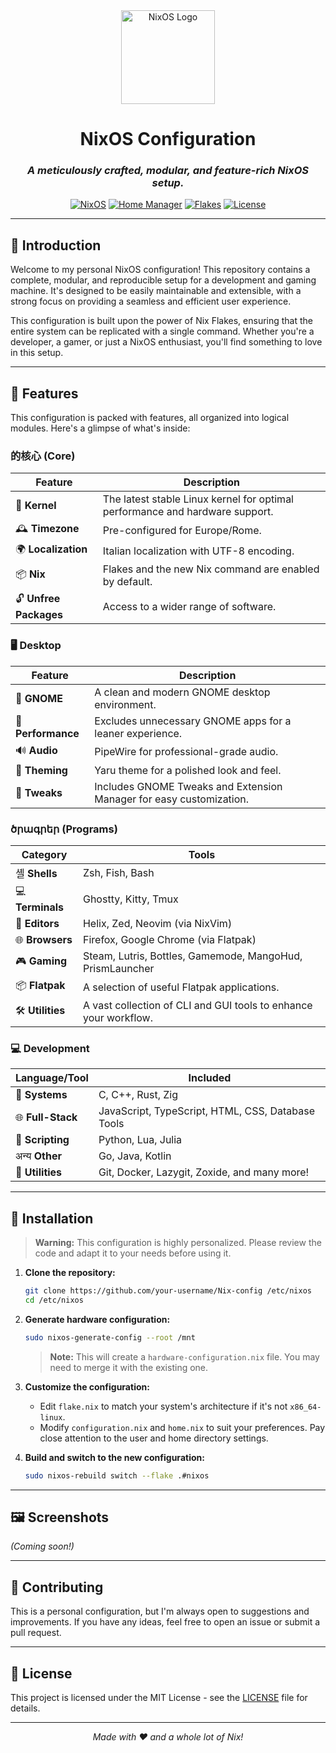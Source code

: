 <div align="center">

  <img src="https://raw.githubusercontent.com/NixOS/nixos-artwork/master/logo/nixos-logo-only-hires.png" alt="NixOS Logo" width="150">

  # NixOS Configuration

  ### *A meticulously crafted, modular, and feature-rich NixOS setup.*

  [![NixOS](https://img.shields.io/badge/NixOS-25.05-blue.svg?style=for-the-badge&logo=nixos)](https://nixos.org)
  [![Home Manager](https://img.shields.io/badge/Home%20Manager-25.05-green.svg?style=for-the-badge)](https://github.com/nix-community/home-manager)
  [![Flakes](https://img.shields.io/badge/Flakes-Enabled-purple.svg?style=for-the-badge)](https://nixos.wiki/wiki/Flakes)
  [![License](https://img.shields.io/badge/License-MIT-yellow.svg?style=for-the-badge)](https://opensource.org/licenses/MIT)

</div>

---

## 🌟 Introduction

Welcome to my personal NixOS configuration! This repository contains a complete, modular, and reproducible setup for a development and gaming machine. It's designed to be easily maintainable and extensible, with a strong focus on providing a seamless and efficient user experience.

This configuration is built upon the power of Nix Flakes, ensuring that the entire system can be replicated with a single command. Whether you're a developer, a gamer, or just a NixOS enthusiast, you'll find something to love in this setup.

---

## 🚀 Features

This configuration is packed with features, all organized into logical modules. Here's a glimpse of what's inside:

### 的核心 (Core)

| Feature | Description |
|---|---|
| 🐧 **Kernel** | The latest stable Linux kernel for optimal performance and hardware support. |
| 🕰️ **Timezone** | Pre-configured for Europe/Rome. |
| 🌍 **Localization** | Italian localization with UTF-8 encoding. |
| 📦 **Nix** | Flakes and the new Nix command are enabled by default. |
| 🔓 **Unfree Packages** | Access to a wider range of software. |

### 🖥️ Desktop

| Feature | Description |
|---|---|
| 🎨 **GNOME** | A clean and modern GNOME desktop environment. |
| 🚀 **Performance** | Excludes unnecessary GNOME apps for a leaner experience. |
| 🔊 **Audio** | PipeWire for professional-grade audio. |
| 🎨 **Theming** | Yaru theme for a polished look and feel. |
| 🔧 **Tweaks** | Includes GNOME Tweaks and Extension Manager for easy customization. |

### ծրագրեր (Programs)

| Category | Tools |
|---|---|
| 셸 **Shells** | Zsh, Fish, Bash |
| 💻 **Terminals** | Ghostty, Kitty, Tmux |
| 📝 **Editors** | Helix, Zed, Neovim (via NixVim) |
| 🌐 **Browsers** | Firefox, Google Chrome (via Flatpak) |
| 🎮 **Gaming** | Steam, Lutris, Bottles, Gamemode, MangoHud, PrismLauncher |
| 📦 **Flatpak** | A selection of useful Flatpak applications. |
| 🛠️ **Utilities** | A vast collection of CLI and GUI tools to enhance your workflow. |

### 💻 Development

| Language/Tool | Included |
|---|---|
| 🦀 **Systems** | C, C++, Rust, Zig |
| 🌐 **Full-Stack** | JavaScript, TypeScript, HTML, CSS, Database Tools |
| 📜 **Scripting** | Python, Lua, Julia |
|  अन्य **Other** | Go, Java, Kotlin |
| 🔧 **Utilities** | Git, Docker, Lazygit, Zoxide, and many more! |

---

## 💾 Installation

> **Warning:** This configuration is highly personalized. Please review the code and adapt it to your needs before using it.

1.  **Clone the repository:**
    ```bash
    git clone https://github.com/your-username/Nix-config /etc/nixos
    cd /etc/nixos
    ```

2.  **Generate hardware configuration:**
    ```bash
    sudo nixos-generate-config --root /mnt
    ```
    > **Note:** This will create a `hardware-configuration.nix` file. You may need to merge it with the existing one.

3.  **Customize the configuration:**
    *   Edit `flake.nix` to match your system's architecture if it's not `x86_64-linux`.
    *   Modify `configuration.nix` and `home.nix` to suit your preferences. Pay close attention to the user and home directory settings.

4.  **Build and switch to the new configuration:**
    ```bash
    sudo nixos-rebuild switch --flake .#nixos
    ```

---

## 🖼️ Screenshots

*(Coming soon!)*

---

## 🤝 Contributing

This is a personal configuration, but I'm always open to suggestions and improvements. If you have any ideas, feel free to open an issue or submit a pull request.

---

## 📜 License

This project is licensed under the MIT License - see the [LICENSE](LICENSE) file for details.

---

<div align="center">

  *Made with ❤️ and a whole lot of Nix!*

</div>